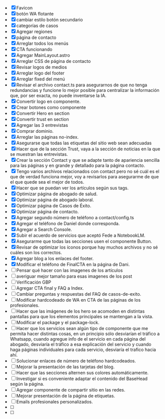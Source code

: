 - [X] Favicon
- [X] botón WA flotante
- [X] cambiar estilo botón secundario
- [X] categorías de casos
- [X] Agregar regiones
- [X] página de contacto
- [X] Arreglar todos los menús
- [X] CTA funcionando
- [X] Agregar MainLayout.astro
- [X] Arreglar CSS de página de contacto
- [X] Revisar logos de medios
- [X] Arreglar logo del footer
- [X] Arreglar fixed del menú
- [X] Revisar el archivo contact.ts para asegurarnos de que no tenga redundancias y funcione lo mejor posible para centralizar la información que, por ser exacta, no puede inventarse la IA.
- [X] Convertir logo en componente.
- [X] Crear botones como componente
- [X] Convertir Hero en section
- [X] Convertir trust en section
- [X] Agregar las 3 entrevistas
- [X] Comprar dominio.
- [X] Arreglar las páginas no-index.
- [X] Asegurarse que todas las etiquetas del sitio web sean adecuadas 
- [X] Hacer que de la sección Trust, vaya a la sección de noticias en la que se muestran las entrevistas.
- [X] Crear la sección Contact y que se adapte tanto de apariencia sencilla para las páginas y en grande y detallado para la página contacto.
- [X] Tengo varios archivos relacionados con contact pero no sé cuál es el que de verdad funciona mejor, voy a revisarlos para asegurarme de que el que quede sea el mejor de todos.
- [X] Hacer que se puedan ver los artículos según sus tags.
- [X] Optimizar página de abogado de salud.
- [X] Optimizar página de abogado laboral.
- [X] Optimizar página de Casos de Éxito.
- [X] Optimizar página de contacto.
- [X] Agregar segundo número de teléfono a contact/config.ts
- [X] Agregar el teléfono de Daniel donde corresponda.
- [X] Agregar a Search Console.
- [X] Subir el acuerdo de servicios que aceptó Fede a NotebookLM.
- [X] Asegurarme que todas las secciones usen el componente Button.
- [X] Revisar de optimizar los íconos porque hay muchos archivos y no sé cuáles son los correctos.
- [X] Agregar blog a los enlaces del footer.
- [X] Modificar el teléfono de FinalCTA en la página de Dani.
- [ ] Pensar qué hacer con las imagenes de los artículos
- [ ] averiguar mejor tamaño para esas imagenes de los post
- [ ] Verificación GBP
- [ ] Agregar CTA final y FAQ a Index.
- [ ] Cambiar preguntas y respuestas del FAQ de casos-de-exito.
- [ ] Modificar hardcodeado de WA en CTA de las páginas de los profesionales.
- [ ] Hacer que las imágenes de los hero se acomoden en distintas pantallas para que los elementos principales se mantengan a la vista.
- [ ] Modificar el package y el package-lock.
- [ ] Hacer que los servicios sean algún tipo de componente que me permita hacer distintas cosas, en un principio sólo desviarían el tráfico a Whatsapp, cuando agregue info de el servicio en cada página del abogado, desviaría el tráfico a esa explicación del servicio y cuando haga páginas individuales para cada servicio, desviaría el trafico hacia ahí.
- [ ] Solucionar enlaces de número de teléfono hardcodeados.
- [ ] Mejorar la presentación de las tarjetas del blog.
- [ ] Hacer que las secciones alternen sus colores automáticamente.
- [ ] Investigar si es conveniente adaptar el contenido del BaseHead según la página.
- [ ] Agregar componente de compartir sitio en las redes.
- [ ] Mejorar presentación de la página de etiquetas.
- [ ] Emails profesionales personalizados.
- [ ] 
- [ ] 